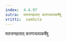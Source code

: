 ```yaml
---
index:  4.4.97
sutra:  मतजनहलात् करणजल्पकर्षेषु
vritti:  samhita 
---
```


मतजनहलात् करणजल्पकर्षेषु

